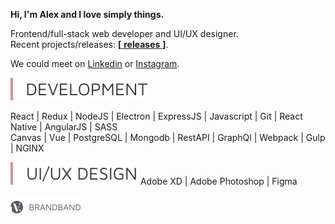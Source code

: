 **Hi, I'm Alex and I love simply things.**  

Frontend/full-stack web developer and UI/UX designer.  
Recent projects/releases: [**[** **releases** **]**][releases].  

We could meet on [Linkedin] or [Instagram].  

<img src = "https://raw.githubusercontent.com/hadabr/hadabr/master/assets/development.svg"/>  

React |
Redux | 
NodeJS | 
Electron | 
ExpressJS | 
Javascript | 
Git |
React Native | 
AngularJS | 
SASS    
Canvas | 
Vue | 
PostgreSQL | 
Mongodb |
RestAPI | 
GraphQl | 
Webpack | 
Gulp | 
NGINX    
  
<img src = "https://raw.githubusercontent.com/hadabr/hadabr/master/assets/ui.svg"/>  
Adobe XD | 
Adobe Photoshop | 
Figma  

&#x9; &#x9; &#x9; &#x9; [![brandband](https://raw.githubusercontent.com/hadabr/hadabr/master/assets/brandband-logo.png
 "brandband")](https://brandband.io/)  

   [linkedin]: <https://www.linkedin.com/in/alex-dovghii/>
   [instagram]: <https://www.instagram.com/pockethabr>
   [behance]: <https://www.behance.net/alexdovghi6c9c>
   [releases]: <https://github.com/hadabr/releases>
